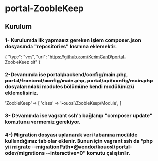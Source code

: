 # portal-ZoobleKeep
## Kurulum

### 1- Kurulumda ilk yapmanız gereken işlem composer.json dosyasında "repositories" kısmına eklemektir.

{
        "type": "vcs",
        "url": "https://github.com/KerimCanD/portal-ZoobleKeep.git"
    }

### 2-Devamında ise portal/backend/config/main.php, portal/frontend/config/main.php, portal/api/config/main.php dosyalarındaki modules bölümüne kendi modülünüzü eklemelisiniz.
'ZoobleKeep' => [
        'class' => 'kouosl\ZoobleKeep\Module',
    ]

### 3- Devamında ise vagrant ssh'a bağlanıp "composer update" komutunu vermemiz gerekiyor.

### 4-) Migration dosyası uplanarak veri tabanına modülde kullandığımız tablolar eklenir. Bunun için vagrant ssh da "php yii migrate --migrationPath=@vendor/kouosl/portal-odev/migrations --interactive=0" komutu çalıştırılır.

